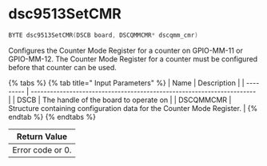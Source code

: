 # dsc9513SetCMR

```c
BYTE dsc9513SetCMR(DSCB board, DSCQMMCMR* dscqmm_cmr)
```

Configures the Counter Mode Register for a counter on GPIO-MM-11 or GPIO-MM-12. The Counter Mode Register for a counter must be configured before that counter can be used.

{% tabs %}
{% tab title=" Input Parameters" %}
| Name      | Description                                                            |
| --------- | ---------------------------------------------------------------------- |
| DSCB      | The handle of the board to operate on                                  |
| DSCQMMCMR | Structure containing configuration data for the Counter Mode Register. |
{% endtab %}
{% endtabs %}

| Return Value     |
| ---------------- |
| Error code or 0. |
